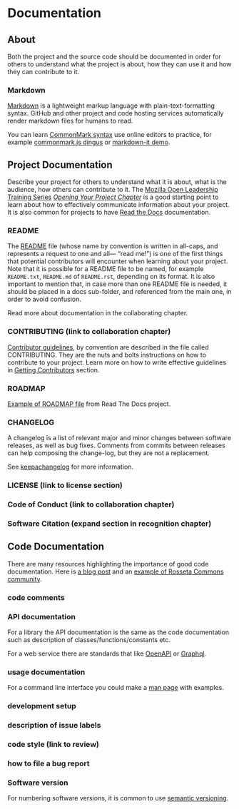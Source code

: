 # Documentation

## About
Both the project and the source code should be documented in order for others to understand what the project is about, how they can use it and how they can contribute to it.

### Markdown
[Markdown](https://en.wikipedia.org/wiki/Markdown) is a lightweight markup language with plain-text-formatting syntax. GitHub and other project and code hosting services automatically render markdown files for humans to read.

You can learn [CommonMark syntax](https://commonmark.org/help/) use online editors to practice, for example [commonmark.js dingus](https://spec.commonmark.org/dingus/) or [markdown-it demo](https://markdown-it.github.io).

## Project Documentation
Describe your project for others to understand what it is about, what is the audience, how others can contribute to it. The [Mozilla Open Leadership Training Series](https://mozilla.github.io/open-leadership-training-series/) [*Opening Your Project Chapter*](https://mozilla.github.io/open-leadership-training-series/articles/opening-your-project/) is a good starting point to learn about how to effectively communicate information about your project. It is also common for projects to have [Read the Docs](https://readthedocs.org/) documentation.

### README
The [README](https://mozilla.github.io/open-leadership-training-series/articles/opening-your-project/write-a-great-project-readme/) file (whose name by convention is written in all-caps, and represents a request to one and all— “read me!”) is one of the first things that potential contributors will encounter when learning about your project. Note that it is possible for a README file to be named, for example `README.txt`, `README.md` of `README.rst`, depending on its format.  It is also important to mention that, in case more than one README file is needed, it should be placed in a docs sub-folder, and referenced from the main one, in order to avoid confusion.

Read more about documentation in the collaborating chapter.

### CONTRIBUTING (link to collaboration chapter)
[Contributor guidelines](https://mozilla.github.io/open-leadership-training-series/articles/building-communities-of-contributors/write-contributor-guidelines/), by convention are described in the file called CONTRIBUTING. They are the nuts and bolts instructions on how to contribute to your project. Learn more on how to write effective guidelines in [Getting Contributors](collaborating_github/3/getting_contributors) section.

### ROADMAP
[Example of ROADMAP file](https://docs.readthedocs.io/en/stable/roadmap.html#roadmap) from Read The Docs project.

### CHANGELOG
A changelog is a list of relevant major and minor changes between software releases, as well as bug fixes. Comments from commits between releases can help composing the change-log, but they are not a replacement.

See [keepachangelog](https://keepachangelog.com/en/1.0.0/) for more information.

### LICENSE (link to license section)

### Code of Conduct (link to collaboration chapter)

### Software Citation (expand section in recognition chapter)

## Code Documentation
There are many resources highlighting the importance of good code documentation. Here is [a blog post](https://medium.com/@andrewgoldis/how-to-document-source-code-responsibly-2b2f303aa525) and an [example of Rosseta Commons community](https://www.rosettacommons.org/docs/latest/development_documentation/Coding-Conventions).

### code comments

### API documentation
For a library the API documentation is the same as the code documentation such as description of classes/functions/constants etc.

For a web service there are standards that like [OpenAPI](https://www.openapis.org/) or [Graphql](https://graphql.org/).

### usage documentation
For a command line interface you could make a [man page](https://en.wikipedia.org/wiki/Man_page) with examples.

### development setup

### description of issue labels

### code style (link to review)

### how to file a bug report

### Software version
For numbering software versions, it is common to use [semantic versioning](https://semver.org/).
